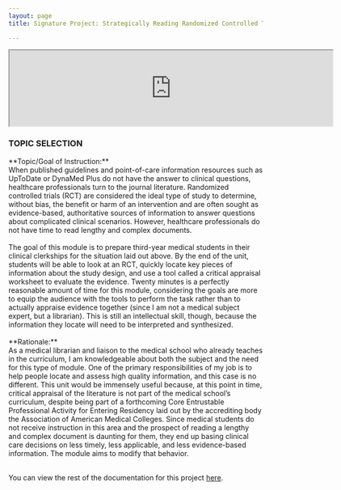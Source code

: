 ```yaml
---
layout: page
title: Signature Project: Strategically Reading Randomized Controlled Trials

---
```

<iframe src="https://drive.google.com/file/d/1p4KyTve39Y6XTSm1KSv5f8GfUqxdewWS/preview" width="640"></iframe>

<h3>TOPIC SELECTION</h3>
**Topic/Goal of Instruction:**<BR>
When published guidelines and point-of-care information resources such as UpToDate or DynaMed Plus do not have the answer to clinical questions, healthcare professionals turn to the journal literature. Randomized controlled trials (RCT) are considered the ideal type of study to determine, without bias, the benefit or harm of an intervention and are often sought as evidence-based, authoritative sources of information to answer questions about complicated clinical scenarios. However, healthcare professionals do not have time to read lengthy and complex documents.<BR><BR>
The goal of this module is to prepare third-year medical students in their clinical clerkships for the situation laid out above. By the end of the unit, students will be able to look at an RCT, quickly locate key pieces of information about the study design, and use a tool called a critical appraisal worksheet to evaluate the evidence. Twenty minutes is a perfectly reasonable amount of time for this module, considering the goals are more to equip the audience with the tools to perform the task rather than to actually appraise evidence together (since I am not a medical subject expert, but a librarian). This is still an intellectual skill, though, because the information they locate will need to be interpreted and synthesized.<BR><BR>
**Rationale:**<BR>
As a medical librarian and liaison to the medical school who already teaches in the curriculum, I am knowledgeable about both the subject and the need for this type of module. One of the primary responsibilities of my job is to help people locate and assess high quality information, and this case is no different. This unit would be immensely useful because, at this point in time, critical appraisal of the literature is not part of the medical school’s curriculum, despite being part of a forthcoming Core Entrustable Professional Activity for Entering Residency laid out by the accrediting body the Association of American Medical Colleges. Since medical students do not receive instruction in this area and the prospect of reading a lengthy and complex document is daunting for them, they end up basing clinical care decisions on less timely, less applicable, and less evidence-based information. The module aims to modify that behavior.<BR><BR>

You can view the rest of the documentation for this project <a href="/idt-portfolio/200x/docs/signature.pdf">here</a>.
